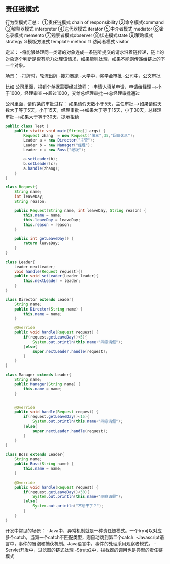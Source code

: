 ## 责任链模式

行为型模式汇总：
①责任链模式 chain of responsibility
②命令模式command
③解释器模式 interpreter
④迭代器模式 iterator
⑤中介者模式 mediator
⑥备忘录模式 memento
⑦观察者模式observer
⑧状态模式state
⑨策略模式strategy
⑩模板方法式 template method
11.访问者模式 visitor


定义：
-将能够处理同一类请的对象连成一条链所提交的请求沿着链传递，链上的对象逐个判断是否有能力处理该请求，如果能则处理，如果不能则传递给链上的下一个对象。

场景：
-打牌时，轮流出牌
-接力赛跑
-大学中，奖学金审批
-公司中，公文审批

比如
公司里面，报销个单据需要经过流程：
·申请人填单申请，申请给经理-->小于1000，经理审查-->超过1000，交给总经理审批-->总经理审批通过

公司里面，请假条的审批过程：
如果请假天数小于5天，主任审批-->如果请假天数大于等于5天，小于15天，经理审批-->如果大于等于15天，小于30天，总经理审批-->如果大于等于30天，提示拒绝

```java
public class Test {
    public static void main(String[] args) {
        Request zhang  = new Request("张三",35,"回家休息");
        Leader a = new Director("主管");
        Leader b = new Manager("经理");
        Leader c = new Boss("老板");

        a.setLeader(b);
        b.setLeader(c);
        a.handle(zhang);
    }
}

class Request{
    String name;
    int leaveDay;
    String reason;

    public Request(String name, int leaveDay, String reason) {
        this.name = name;
        this.leaveDay = leaveDay;
        this.reason = reason;
    }

    public int getLeaveDay() {
        return leaveDay;
    }
}

class Leader{
    Leader nextLeader;
    void handle(Request request){}
    public void setLeader(Leader leader){
        this.nextLeader = leader;
    }
}

class Director extends Leader{
    String name;
    public Director(String name) {
        this.name = name;
    }

    @Override
    public void handle(Request request) {
        if(request.getLeaveDay()<5){
            System.out.println(this.name+"同意请假");
        }else{
            super.nextLeader.handle(request);
        }
    }
}

class Manager extends Leader{
    String name;
    public Manager(String name) {
        this.name = name;
    }


    @Override
    public void handle(Request request) {
        if(request.getLeaveDay()<15){
            System.out.println(this.name+"同意请假");
        }else{
            super.nextLeader.handle(request);
        }
    }
}

class Boss extends Leader{
    String name;
    public Boss(String name) {
        this.name = name;
    }

    @Override
    public void handle(Request request) {
        if(request.getLeaveDay()<30){
            System.out.println(this.name+"同意请假");
        }else{
            System.out.println("不想干了？");
        }
    }
}
```

开发中常见的场景：
-Java中，异常机制就是一种责任链模式。一个try可以对应多个catch，当第一个catch不匹配类型，则自动跳到第二个catch.
-Javascript语言中，事件的冒泡和捕获机制。Java语言中，事件的处理采用观察者模式。
-Servlet开发中，过滤器的链式处理
-Struts2中，拦截器的调用也是典型的责任链模式